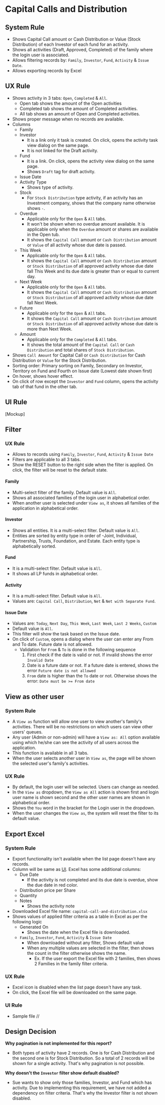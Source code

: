 # Capital Calls and Distribution


## System Rule
- Shows Capital Call amount or Cash Distribution or Value (Stock Distribution) of each Investor of each fund for an activity. 
- Shows all activities (Draft, Approved, Completed) of the family where the login user is associated.
- Allows filtering records by: `Family`, `Investor`, `Fund`, `Activity` & `Issue Date`.
- Allows exporting records by Excel

## UX Rule
- Shows activity in 3 tabs: `Open`, `Completed` & `All`.
    - Open tab shows the amount of the Open activities
    - Completed tab shows the amount of Completed activities.
    - All tab shows an amount of Open and Completed activities.
- Shows proper message when no records are available.
- Columns
    - Family
    - Investor
        - It is a link only it task is created. On click, opens the activity task view dialog on the same page. 
        - It is not linked for the Draft activity.
    - Fund
        - It is a link. On click, opens the activity view dialog on the same page.
        - Shows `Draft` tag for draft activity. 
    - Issue Date
    - Activity Type
        - Shows type of activity. 
    - Stock
        - For `Stock Distribution` type activity, if an activity has an Investment company, shows that the company name otherwise shows `-`.
    - Overdue
        - Applicable only for the `Open` & `All` tabs.
        - It won't be shown when no overdue amount available. It is applicable only when the `Overdue` amount or shares are available in the Open tub. 
        - It shows the `Capital Call` amount or `Cash Distribution` amount or `Value` of all activity whose due date is passed.
    - This Week
        - Applicable only for the `Open` & `All` tabs.
        - It shows the `Capital Call` amount or `Cash Distribution` amount or `Stock Distribution` of all approved activity whose due date fall This Week and its due date is greater than or equal to current day. 
    - Next Week
        - Applicable only for the `Open` & `All` tabs.
        - It shows the `Capital Call` amount or `Cash Distribution` amount or `Stock Distribution` of all approved activity whose due date fall Next Week. 
    - Future
        - Applicable only for the `Open` & `All` tabs.
        - It shows the `Capital Call` amount or `Cash Distribution` amount or `Stock Distribution` of all approved activity whose due date is more than Next Week. 
    - Amount
        - Applicable only for the `Completed` & `All` tabs.
        - It shows the total amount of the `Capital Call` or `Cash Distribution` and total shares of `Stock Distribution`.
- Shows `Call Amount` for Capital Call or `Cash Distribution` for Cash Distribution or `Value` for the Stock Distribution.
- Sorting order: Primary sorting on Family, Secondary on Investor, Territory on Fund and Fourth on Issue date (Lowest date shown first)
- On hover, shows hover effect. 
- On click of row except the `Investor` and `Fund` column, opens the activity tab of that fund in the other tab.

## UI Rule
[Mockup]



## Filter
### UX Rule
- Allows to records using `Family`, `Investor`, `Fund`, `Activity` & `Issue Date`
- Filters are applicable to all 3 tabs.
- Show the RESET button to the right side when the filter is applied. On click, the filter will be reset to the default state.

#### Family
- Multi-select filter of the family. Default value is `All`.
- Shows all associated families of the login user in alphabetical order.
- When another user is selected under `View as`, it shows all families of the application in alphabetical order.

#### Investor
- Shows all entities. It is a multi-select filter. Default value is `All`.
- Entities are sorted by entity type in order of -Joint, Individual, Partnership, Trusts, Foundation, and Estate. Each entity type is alphabetically sorted.

#### Fund
- It is a multi-select filter. Default value is `All`.
- It shows all LP funds in alphabetical order.

#### Activity
- It is a multi-select filter. Default value is `All`.
- Values are: `Capital Call`, `Distribution`, `Net` & `Net with Separate Fund`.

#### Issue Date
- Values are: `Today`, `Next Day`, `This Week`, `Last Week`, `Last 2 Weeks`, `Custom`
- Default value is `All`.
- This filter will show the task based on the Issue date.
- On click of `Custom`, opens a dialog where the user can enter any From and To date. Future date is not allowed.
    - Validation for `From` & `To` is done in the following sequence
        1. First check if the date is valid or not. If invalid shows the error `Invalid Date`
        2. Date is a future date or not. If a future date is entered, shows the error `Future date is not allowed`
        3. `From` date is higher than the `To` date or not. Otherwise shows the error: `Date must be >= From date`



    
## View as other user

### System Rule
- A `View as` function will allow one user to view another's family's activities. There will be no restrictions on which users can view other users' queues.
- Any user (Admin or non-admin) will have a `View as: All` option available using which he/she can see the activity of all users across the application.
- This function is available in all 3 tabs.
- When the user selects another user in `View as`, the page will be shown the selected user's family's activities.

### UX Rule
- By default, the login user will be selected. Users can change as needed.
- In the `View as` dropdown, the `View as All` action is shown first and login user name is shown second and the other user names are shown in alphabetical order.
- Shows the `You` word in the bracket for the Login user in the dropdown.
- When the user changes the `View as`, the system will reset the filter to its default value.




## Export Excel

### System Rule
- Export functionality isn't available when the list page doesn’t have any records.
- Column will be same as [UI](#ux-rule). Excel has some additional columns:
    - Due Date
        - If the activity is not completed and its due date is overdue, show the due date in red color.
    - Distribution price per Share
    - Quantity
    - Notes
        - Shows the activity note
- Downloaded Excel file name: `capital-call-and-distribution.xlsx`
- Shows values of applied filter criteria as a table in Excel as per the following logic
    - Generated On
        - Shows the date when the Excel file is downloaded.
    - `Family`, `Investor`, `Fund`, `Activity` & `Issue Date`
        - When downloaded without any filter, Shows default value
        - When any multiple values are selected in the filter, then shows the count in the filter otherwise shows the name.
            - Ex. If the user export the Excel file with 2 families, then shows 2 Families in the family filter criteria.

### UX Rule
- Excel icon is disabled when the list page doesn't have any task.
- On click, the Excel file will be downloaded on the same page.

### UI Rule
- Sample file //



## Design Decision

**Why pagination is not implemented for this report?**
- Both types of activity have 2 records. One is for Cash Distribution and the second one is for Stock Distribution. So a total of 2 records will be shown for a single activity. That's why pagination is not possible.

**Why doesn't the `Investor` filter show default disabled?**
- Sue wants to show only those families, Investor, and Fund which has activity. Due to implementing this requirement, we have not added a dependency on filter criteria. That's why the Investor filter is not shown disabled. 

    
